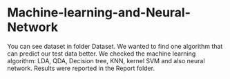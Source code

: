 # Machine-learning-and-Neural-Network
You can see dataset in folder Dataset. We wanted to find one algorithm that can predict our test data better. We checked the machine learning algorithm: LDA, QDA, Decision tree, KNN, kernel SVM and also neural network. Results were reported in the Report folder.
